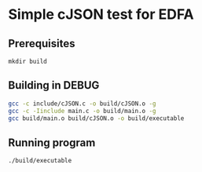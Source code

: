 # Simple cJSON test for EDFA

## Prerequisites

`mkdir build`

## Building in DEBUG

```bash
gcc -c include/cJSON.c -o build/cJSON.o -g
gcc -c -Iinclude main.c -o build/main.o -g
gcc build/main.o build/cJSON.o -o build/executable
```
## Running program

`./build/executable`